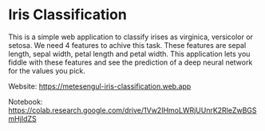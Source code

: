# Iris Classification

This is a simple web application to classify irises as virginica, versicolor or setosa. We need 4 features to achive this task. These features are sepal length, sepal width, petal length and petal width. This application lets you fiddle with these features and see the prediction of a deep neural network for the values you pick.

Website: https://metesengul-iris-classification.web.app

Notebook: https://colab.research.google.com/drive/1Vw2IHmoLWRjUUnrK2RleZwBGSmHjIdZS

